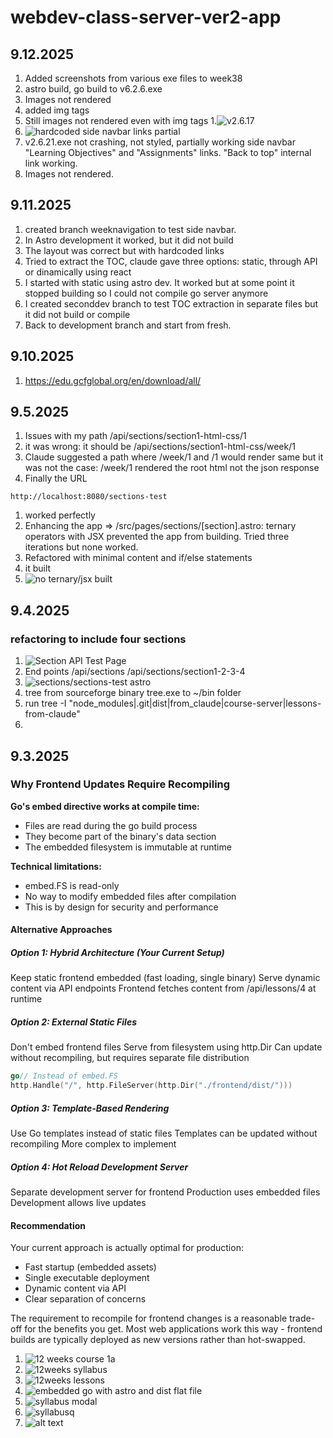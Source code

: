 # webdev-class-server-ver2-app


## 9.12.2025
1. Added screenshots from various exe files to week38
1. astro build, go build to v6.2.6.exe
1. Images not rendered
1. added img tags
1. Still images not rendered even with img tags
1.![v2.6.17](image-3.png)
1. ![hardcoded side navbar links partial](image-4.png)
1. v2.6.21.exe not crashing, not styled, partially working side navbar "Learning Objectives" and "Assignments" links. "Back to top" internal link working.
1. Images not rendered.

## 9.11.2025
1. created branch weeknavigation to test side navbar. 
1. In Astro development it worked, but it did not build
1. The layout was correct but with hardcoded links
1. Tried to extract the TOC, claude gave three options: static, through API or dinamically using react
1. I started with static using astro dev. It worked but at some point it stopped building so I could not compile go server anymore
1. I created seconddev branch to test TOC extraction in separate files but it did not build or compile
1. Back to development branch and start from fresh.

## 9.10.2025
1. https://edu.gcfglobal.org/en/download/all/

## 9.5.2025
1. Issues with my path /api/sections/section1-html-css/1
1. it was wrong: it should be /api/sections/section1-html-css/week/1
1. Claude suggested a path where /week/1 and /1 would render same but it was not the case: /week/1 rendered the root html not the json response
1. Finally the URL
```
http://localhost:8080/sections-test
```
1. worked perfectly
1. Enhancing the app => /src/pages/sections/[section].astro: ternary operators with JSX prevented the app from building. Tried three iterations but none worked.
1. Refactored with minimal content and if/else statements
1. it built
1. ![no ternary/jsx built](image-2.png)

## 9.4.2025

### refactoring to include four sections

1. ![Section API Test Page](image.png)
1. End points /api/sections /api/sections/section1-2-3-4
1. ![sections/sections-test astro](image-1.png)
1. tree from sourceforge binary tree.exe to ~/bin folder
1. run tree -I "node_modules|.git|dist|from_claude|course-server|lessons-from-claude"
1. 

## 9.3.2025

### Why Frontend Updates Require Recompiling
**Go's embed directive works at compile time:**

- Files are read during the go build process
- They become part of the binary's data section
- The embedded filesystem is immutable at runtime

**Technical limitations:**

- embed.FS is read-only
- No way to modify embedded files after compilation
- This is by design for security and performance

#### Alternative Approaches
##### Option 1: Hybrid Architecture (Your Current Setup)

Keep static frontend embedded (fast loading, single binary)
Serve dynamic content via API endpoints
Frontend fetches content from /api/lessons/4 at runtime

##### Option 2: External Static Files

Don't embed frontend files
Serve from filesystem using http.Dir
Can update without recompiling, but requires separate file distribution
```go
go// Instead of embed.FS
http.Handle("/", http.FileServer(http.Dir("./frontend/dist/")))
```

##### Option 3: Template-Based Rendering

Use Go templates instead of static files
Templates can be updated without recompiling
More complex to implement

##### Option 4: Hot Reload Development Server

Separate development server for frontend
Production uses embedded files
Development allows live updates

#### Recommendation
Your current approach is actually optimal for production:

- Fast startup (embedded assets)
- Single executable deployment
- Dynamic content via API
- Clear separation of concerns

The requirement to recompile for frontend changes is a reasonable trade-off for the benefits you get. Most web applications work this way - frontend builds are typically deployed as new versions rather than hot-swapped.

1. ![12 weeks course 1a](image-folder/image-4.png)
1. ![12weeks syllabus](image-folder/image-5.png)
1. ![12weeks lessons](image-folder/image-6.png)
1. ![embedded go with astro and dist flat file](image-folder/image-3.png)
1. ![syllabus modal](image-folder/image-2.png)
1. ![syllabusq](image-folder/image-1.png)
1. ![alt text](./lessons/image.png)
